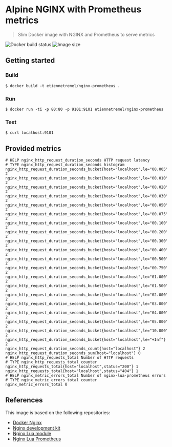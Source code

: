 Alpine NGINX with Prometheus metrics
====================================

> Slim Docker image with NGINX and Prometheus to serve metrics

![Docker build status][badge-build-status] ![Image size][badge-image-size]

[badge-build-status]: https://img.shields.io/docker/build/etiennetremel/nginx-prometheus.svg
[badge-image-size]: https://img.shields.io/imagelayers/image-size/etiennetremel/nginx-prometheus/latest.svg

## Getting started

### Build

```
$ docker build -t etiennetremel/nginx-prometheus .
```

### Run

```
$ docker run -ti -p 80:80 -p 9101:9101 etiennetremel/nginx-prometheus
```

### Test

```
$ curl localhost:9101
```

## Provided metrics

```
# HELP nginx_http_request_duration_seconds HTTP request latency
# TYPE nginx_http_request_duration_seconds histogram
nginx_http_request_duration_seconds_bucket{host="localhost",le="00.005"} 2
nginx_http_request_duration_seconds_bucket{host="localhost",le="00.010"} 2
nginx_http_request_duration_seconds_bucket{host="localhost",le="00.020"} 2
nginx_http_request_duration_seconds_bucket{host="localhost",le="00.030"} 2
nginx_http_request_duration_seconds_bucket{host="localhost",le="00.050"} 2
nginx_http_request_duration_seconds_bucket{host="localhost",le="00.075"} 2
nginx_http_request_duration_seconds_bucket{host="localhost",le="00.100"} 2
nginx_http_request_duration_seconds_bucket{host="localhost",le="00.200"} 2
nginx_http_request_duration_seconds_bucket{host="localhost",le="00.300"} 2
nginx_http_request_duration_seconds_bucket{host="localhost",le="00.400"} 2
nginx_http_request_duration_seconds_bucket{host="localhost",le="00.500"} 2
nginx_http_request_duration_seconds_bucket{host="localhost",le="00.750"} 2
nginx_http_request_duration_seconds_bucket{host="localhost",le="01.000"} 2
nginx_http_request_duration_seconds_bucket{host="localhost",le="01.500"} 2
nginx_http_request_duration_seconds_bucket{host="localhost",le="02.000"} 2
nginx_http_request_duration_seconds_bucket{host="localhost",le="03.000"} 2
nginx_http_request_duration_seconds_bucket{host="localhost",le="04.000"} 2
nginx_http_request_duration_seconds_bucket{host="localhost",le="05.000"} 2
nginx_http_request_duration_seconds_bucket{host="localhost",le="10.000"} 2
nginx_http_request_duration_seconds_bucket{host="localhost",le="+Inf"} 2
nginx_http_request_duration_seconds_count{host="localhost"} 2
nginx_http_request_duration_seconds_sum{host="localhost"} 0
# HELP nginx_http_requests_total Number of HTTP requests
# TYPE nginx_http_requests_total counter
nginx_http_requests_total{host="localhost",status="200"} 1
nginx_http_requests_total{host="localhost",status="404"} 1
# HELP nginx_metric_errors_total Number of nginx-lua-prometheus errors
# TYPE nginx_metric_errors_total counter
nginx_metric_errors_total 0
```

## References

This image is based on the following repositories:

- [Docker Nginx](https://github.com/nginxinc/docker-nginx)
- [Nginx development kit](https://github.com/simpl/ngx_devel_kit)
- [Nginx Lua module](https://github.com/openresty/lua-nginx-module)
- [Nginx Lua Prometheus](https://github.com/knyar/nginx-lua-prometheus)
